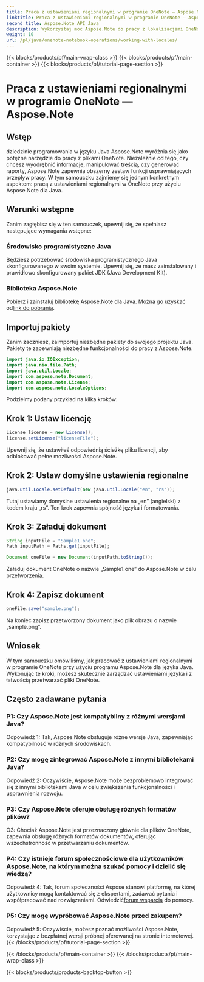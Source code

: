 ```yaml
---
title: Praca z ustawieniami regionalnymi w programie OneNote — Aspose.Note
linktitle: Praca z ustawieniami regionalnymi w programie OneNote — Aspose.Note
second_title: Aspose.Note API Java
description: Wykorzystaj moc Aspose.Note do pracy z lokalizacjami OneNote! Wyodrębniaj, manipuluj i generuj raporty dostosowane do różnych języków i regionów. #OneNote #Java #Aspose
weight: 10
url: /pl/java/onenote-notebook-operations/working-with-locales/
---
```


{{< blocks/products/pf/main-wrap-class >}}
{{< blocks/products/pf/main-container >}}
{{< blocks/products/pf/tutorial-page-section >}}

# Praca z ustawieniami regionalnymi w programie OneNote — Aspose.Note

## Wstęp

dziedzinie programowania w języku Java Aspose.Note wyróżnia się jako potężne narzędzie do pracy z plikami OneNote. Niezależnie od tego, czy chcesz wyodrębnić informacje, manipulować treścią, czy generować raporty, Aspose.Note zapewnia obszerny zestaw funkcji usprawniających przepływ pracy. W tym samouczku zajmiemy się jednym konkretnym aspektem: pracą z ustawieniami regionalnymi w OneNote przy użyciu Aspose.Note dla Java.

## Warunki wstępne

Zanim zagłębisz się w ten samouczek, upewnij się, że spełniasz następujące wymagania wstępne:

### Środowisko programistyczne Java

Będziesz potrzebować środowiska programistycznego Java skonfigurowanego w swoim systemie. Upewnij się, że masz zainstalowany i prawidłowo skonfigurowany pakiet JDK (Java Development Kit).

### Biblioteka Aspose.Note

 Pobierz i zainstaluj bibliotekę Aspose.Note dla Java. Można go uzyskać od[link do pobrania](https://releases.aspose.com/note/java/).

## Importuj pakiety

Zanim zaczniesz, zaimportuj niezbędne pakiety do swojego projektu Java. Pakiety te zapewniają niezbędne funkcjonalności do pracy z Aspose.Note.

```java
import java.io.IOException;
import java.nio.file.Path;
import java.util.Locale;
import com.aspose.note.Document;
import com.aspose.note.License;
import com.aspose.note.LocaleOptions;
```

Podzielmy podany przykład na kilka kroków:

## Krok 1: Ustaw licencję

```java
License license = new License();
license.setLicense("licenseFile");
```

Upewnij się, że ustawiłeś odpowiednią ścieżkę pliku licencji, aby odblokować pełne możliwości Aspose.Note.

## Krok 2: Ustaw domyślne ustawienia regionalne

```java
java.util.Locale.setDefault(new java.util.Locale("en", "rs"));
```

Tutaj ustawiamy domyślne ustawienia regionalne na „en” (angielski) z kodem kraju „rs”. Ten krok zapewnia spójność języka i formatowania.

## Krok 3: Załaduj dokument

```java
String inputFile = "Sample1.one";
Path inputPath = Paths.get(inputFile);

Document oneFile = new Document(inputPath.toString());
```

Załaduj dokument OneNote o nazwie „Sample1.one” do Aspose.Note w celu przetworzenia.

## Krok 4: Zapisz dokument

```java
oneFile.save("sample.png");
```

Na koniec zapisz przetworzony dokument jako plik obrazu o nazwie „sample.png”.

## Wniosek

W tym samouczku omówiliśmy, jak pracować z ustawieniami regionalnymi w programie OneNote przy użyciu programu Aspose.Note dla języka Java. Wykonując te kroki, możesz skutecznie zarządzać ustawieniami języka i z łatwością przetwarzać pliki OneNote.

## Często zadawane pytania

### P1: Czy Aspose.Note jest kompatybilny z różnymi wersjami Java?

Odpowiedź 1: Tak, Aspose.Note obsługuje różne wersje Java, zapewniając kompatybilność w różnych środowiskach.

### P2: Czy mogę zintegrować Aspose.Note z innymi bibliotekami Java?

Odpowiedź 2: Oczywiście, Aspose.Note może bezproblemowo integrować się z innymi bibliotekami Java w celu zwiększenia funkcjonalności i usprawnienia rozwoju.

### P3: Czy Aspose.Note oferuje obsługę różnych formatów plików?

O3: Chociaż Aspose.Note jest przeznaczony głównie dla plików OneNote, zapewnia obsługę różnych formatów dokumentów, oferując wszechstronność w przetwarzaniu dokumentów.

### P4: Czy istnieje forum społecznościowe dla użytkowników Aspose.Note, na którym można szukać pomocy i dzielić się wiedzą?

 Odpowiedź 4: Tak, forum społeczności Aspose stanowi platformę, na której użytkownicy mogą kontaktować się z ekspertami, zadawać pytania i współpracować nad rozwiązaniami. Odwiedzić[forum wsparcia](https://forum.aspose.com/c/note/28) do pomocy.

### P5: Czy mogę wypróbować Aspose.Note przed zakupem?

Odpowiedź 5: Oczywiście, możesz poznać możliwości Aspose.Note, korzystając z bezpłatnej wersji próbnej oferowanej na stronie internetowej.
{{< /blocks/products/pf/tutorial-page-section >}}

{{< /blocks/products/pf/main-container >}}
{{< /blocks/products/pf/main-wrap-class >}}

{{< blocks/products/products-backtop-button >}}
